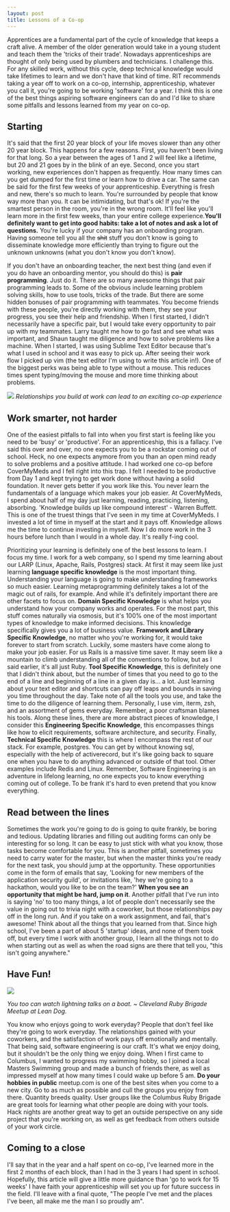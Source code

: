 ```yaml
---
layout: post
title: Lessons of a Co-op
---
```


Apprentices are a fundamental part of the cycle of knowledge that keeps a craft
alive. A member of the older generation would take in a young student and teach
them the 'tricks of their trade'. Nowadays apprenticeships are thought of only
being used by plumbers and technicians. I challenge this. For any skilled work,
without this cycle, deep technical knowledge would take lifetimes to learn and
we don't have that kind of time. RIT recommends taking a year off to work on a
co-op, internship, apprenticeship, whatever you call it, you're going to be
working 'software' for a year. I think this is one of the best things aspiring
software engineers can do and I'd like to share some pitfalls and lessons
learned from my year on co-op.

## Starting

It's said that the first 20 year block of your life moves slower than any other
20 year block. This happens for a few reasons. First, you haven't been living
for that long. So a year between the ages of 1 and 2 will feel like a lifetime,
but 20 and 21 goes by in the blink of an eye. Second, once you start working,
new experiences don't happen as frequently. How many times can you get dumped
for the first time or learn how to drive a car. The same can be said for the
first few weeks of your apprenticeship.  Everything is fresh and new, there's so
much to learn. You're surrounded by people that know way more than you. It can
be intimidating, but that's ok! If you're the smartest person in the room,
you're in the wrong room.  It'll feel like you'll learn more in the first few
weeks, than your entire college experience.**You'll definitely want to get into
good habits: take a lot of notes and ask a lot of questions.** You're lucky if
your company has an onboarding program. Having someone tell you all the ~~shit~~
stuff you don't know is going to disseminate knowledge more efficiently than
trying to figure out the unknown unknowns (what you don't know you don't know). 

If you don't have an onboarding teacher, the next best thing (and even if you do
have an onboarding mentor, you should do this) is **pair programming**. Just do
it. There are so many awesome things that pair programming leads to. Some of the
obvious include learning problem solving skills, how to use tools, tricks of the
trade. But there are some hidden bonuses of pair programming with teammates. You
become friends with these people, you're directly working with them, they see
your progress, you see their help and friendship. When I first started, I didn't
necessarily have a specific pair, but I would take every opportunity to pair up
with my teammates. Larry taught me how to go fast and see what was important,
and Shaun taught me diligence and how to solve problems like a machine. When I
started, I was using Sublime Text Editor because that's what I used in school
and it was easy to pick up. After seeing their work flow I picked up vim (the
text editor I'm using to write this article in!). One of the biggest perks was
being able to type without a mouse. This reduces times spent typing/moving the
mouse and more time thinking about problems.

<div id='container'>
  <img
  src='https://raw.githubusercontent.com/paradime/Notes/master/blog/pint.jpg' />
  <i>Relationships you build at work can lead to an exciting co-op experience</i>
</div>

## Work smarter, not harder

One of the easiest pitfalls to fall into when you first start is feeling like
you need to be 'busy' or 'productive'. For an apprenticeship, this is a fallacy.
I've said this over and over, no one expects you to be a rockstar coming out of
school. Heck, no one expects anymore from you than an open mind ready to solve
problems and a positive attitude. I had worked one co-op before CoverMyMeds and
I fell right into this trap. I felt I needed to be productive from Day 1 and
kept trying to get work done without having a solid foundation. It never gets
better if you work like this. You never learn the fundamentals of a language
which makes your job easier. At CoverMyMeds, I spend about half of my day just
learning, reading, practicing, listening, absorbing. 'Knowledge builds up like
compound interest' - Warren Buffett. This is one of the truest things that I've
seen in my time at CoverMyMeds. I invested a lot of time in myself at the start
and it pays off. Knowledge allows me the time to continue investing in myself.
Now I do more work in the 3 hours before lunch than I would in a whole day. It's
really f-ing cool.

Prioritizing your learning is definitely one of the best lessons to learn. I
focus my time. I work for a web company, so I spend my time learning about our
LARP (Linux, Apache, Rails, Postgres) stack. At first it may seem like just
learning **language specific knowledge** is the most important thing.
Understanding your language is going to make understanding frameworks so much
easier. Learning metaprogramming definitely takes a lot of the magic out of
rails, for example. And while it's definitely important there are other facets
to focus on.  **Domain Specific Knowledge** is what helps you understand how
your company works and operates. For the most part, this stuff comes naturally
via osmosis, but it's 100% one of the most important types of knowledge to make
informed decisions. This knowledge specifically gives you a lot of business
value.  **Framework and Library Specific Knowledge**, no matter who you're
working for, it would take forever to start from scratch. Luckily, some masters
have come along to make your job easier. For us Rails is a massive time saver.
It may seem like a mountain to climb understanding all of the conventions to
follow, but as I said earlier, it's all just Ruby. **Tool Specific Knowledge**,
this is definitely one that I didn't think about, but the number of times that
you need to go to the end of a line and beginning of a line in a given day is...
a lot.  Just learning about your text editor and shortcuts can pay off leaps and
bounds in saving you time throughout the day. Take note of all the tools you
use, and take the time to do the diligence of learning them. Personally, I use
vim, iterm, zsh, and an assortment of gems everyday. Remember, a poor craftsman
blames his tools.  Along these lines, there are more abstract pieces of
knowledge, I consider this **Engineering Specific Knowledge**, this encompasses
things like how to elicit requirements, software architecture, and security.
Finally, **Technical Specific Knowledge** this is where I encompass the rest of
our stack. For example, postgres. You can get by without knowing sql, especially
with the help of activerecord, but it's like going back to square one when you
have to do anything advanced or outside of that tool. Other examples include
Redis and Linux. Remember, Software Engineering is an adventure in lifelong
learning, no one expects you to know everything coming out of college. To be
frank it's hard to even pretend that you know everything.

## Read between the lines

Sometimes the work you're going to do is going to quite frankly, be boring and
tedious. Updating libraries and filling out auditing forms can only be
interesting for so long. It can be easy to just stick with what you know, those
tasks become comfortable for you. This is another pitfall, sometimes you need to
carry water for the master, but when the master thinks you're ready for the next
task, you should jump at the opportunity. These opportunities come in the form
of emails that say, 'Looking for new members of the application security guild',
or invitations like, 'hey we're going to a hackathon, would you like to be on
the team?' **When you see an opportunity that might be hard, jump on it**.
Another pitfall that I've run into is saying 'no' to too many things, a lot of
people don't necessarily see the value in going out to trivia night with a
coworker, but those relationships pay off in the long run. And if you take on a
work assignment, and fail, that's awesome! Think about all the things that you
learned from that. Since high school, I've been a part of about 5 'startup'
ideas, and none of them took off, but every time I work with another group, I
learn all the things not to do when starting out as well as when the road signs
are there that tell you, "this isn't going anywhere."

## Have Fun!

![](https://raw.githubusercontent.com/paradime/Notes/master/blog/lean_dog.jpg)

*You too can watch lightning talks on a boat. ~ Cleveland Ruby Brigade Meetup at Lean Dog.*

You know who enjoys going to work everyday? People that don't feel like they're
going to work everyday. The relationships gained with your coworkers, and the
satisfaction of work pays off emotionally and mentally. That being said,
software engineering is our craft. It's what we enjoy doing, but it shouldn't be
the only thing we enjoy doing. When I first came to Columbus, I wanted to
progress my swimming hobby, so I joined a local Masters Swimming group and made
a bunch of friends there, as well as impressed myself at how many times I could
wake up before 5 am. **Do your hobbies in public** meetup.com is one of the best
sites when you come to a new city. Go to as much as possible and cull the groups
you enjoy from there. Quantity breeds quality. User groups like the Columbus
Ruby Brigade are great tools for learning what other people are doing with your
tools. Hack nights are another great way to get an outside perspective on any
side project that you're working on, as well as get feedback from others outside
of your work circle. 

## Coming to a close

I'll say that in the year and a half spent on co-op, I've learned more in the
first 2 months of each block, than I had in the 3 years I had spent in school.
Hopefully, this article will give a little more guidance than 'go to work for 15
weeks' I have faith your apprenticeship will set you up for future success in
the field.  I'll leave with a final quote, "The people I've met and the places
I've been, all make me the man I so proudly am".
